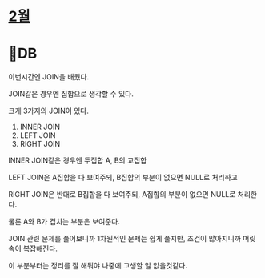 # [2월](../2023_02/2023_02_list.md)

# 📔DB

이번시간엔 JOIN을 배웠다.

JOIN같은 경우엔 집합으로 생각할 수 있다.

크게 3가지의 JOIN이 있다.

1. INNER JOIN
2. LEFT JOIN
3. RIGHT JOIN

INNER JOIN같은 경우엔 두집합 A, B의 교집합

LEFT JOIN은 A집합을 다 보여주되, B집합의 부분이 없으면 NULL로 처리하고

RIGHT JOIN은 반대로 B집합을 다 보여주되, A집합의 부분이 없으면 NULL로 처리한다.

물론 A와 B가 겹치는 부분은 보여준다.

JOIN 관련 문제를 풀어보니까 1차원적인 문제는 쉽게 풀지만, 조건이 많아지니까 머릿속이 복잡해진다.

이 부분부터는 정리를 잘 해둬야 나중에 고생할 일 없을것같다.